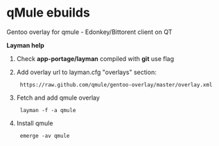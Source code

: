 qMule ebuilds
==============

Gentoo overlay for qmule - Edonkey/Bittorent client on QT




**Layman help**

1. Check **app-portage/layman** compiled with **git** use flag
2. Add overlay url to layman.cfg "overlays" section:
        
        https://raw.github.com/qmule/gentoo-overlay/master/overlay.xml

3. Fetch and add qmule overlay

        layman -f -a qmule

4. Install qmule

        emerge -av qmule
